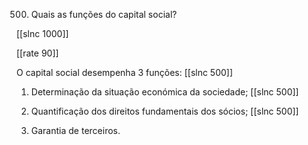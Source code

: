 500.  Quais  as funções  do capital  social?

[[slnc 1000]]

[[rate 90]]

O capital social desempenha 3 funções:
[[slnc 500]]

1)  Determinação  da situação económica da sociedade;
[[slnc 500]]

2)  Quantificação dos direitos  fundamentais  dos sócios;
[[slnc 500]]

3)  Garantia  de terceiros.
